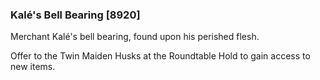 ### Kalé's Bell Bearing [8920]

Merchant Kalé's bell bearing, found upon his perished flesh.

Offer to the Twin Maiden Husks at the Roundtable Hold to gain access to new items.